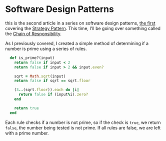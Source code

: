 # Software Design Patterns

this is the second article in a series on software design patterns, [the first](https://github.com/rwalters/prime_patterns/blob/master/strategy_pattern.md) covering the [Strategy Pattern](http://en.wikipedia.org/wiki/Strategy_pattern). This time, I'll be going over something called the [Chain of Responsibility](http://en.wikipedia.org/wiki/Chain-of-responsibility_pattern).

As I previously covered, I created a simple method of determining if a number is prime using a series of rules.

```ruby
  def is_prime?(input)
    return false if input < 2
    return false if input > 2 && input.even?

    sqrt = Math.sqrt(input)
    return false if sqrt == sqrt.floor

    (3..(sqrt.floor)).each do |i|
      return false if (input%i).zero?
    end

    return true
  end
```

Each rule checks if a number is not prime, so if the check is `true`, we return `false`, the number being tested is not prime. If all rules are false, we are left with a prime number.
